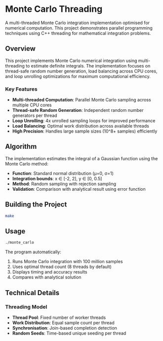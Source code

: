 # Monte Carlo Threading

A multi-threaded Monte Carlo integration implementation optimised for numerical computation. This project demonstrates parallel programming techniques using C++ threading for mathematical integration problems.

## Overview

This project implements Monte Carlo numerical integration using multi-threading to estimate definite integrals. The implementation focuses on thread-safe random number generation, load balancing across CPU cores, and loop unrolling optimizations for maximum computational efficiency.

### Key Features

- **Multi-threaded Computation**: Parallel Monte Carlo sampling across multiple CPU cores
- **Thread-safe Random Generation**: Independent random number generators per thread
- **Loop Unrolling**: 4x unrolled sampling loops for improved performance
- **Load Balancing**: Optimal work distribution across available threads
- **High Precision**: Handles large sample sizes (10^8+ samples) efficiently

## Algorithm

The implementation estimates the integral of a Gaussian function using the Monte Carlo method:
- **Function**: Standard normal distribution (μ=0, σ=1)
- **Integration bounds**: x ∈ [-2, 2], y ∈ [0, 0.5]
- **Method**: Random sampling with rejection sampling
- **Validation**: Comparison with analytical result using error function

## Building the Project

```bash
make
```

## Usage

```bash
./monte_carlo
```

The program automatically:
1. Runs Monte Carlo integration with 100 million samples
2. Uses optimal thread count (8 threads by default)
3. Displays timing and accuracy results
4. Compares with analytical solution

## Technical Details

### Threading Model
- **Thread Pool**: Fixed number of worker threads
- **Work Distribution**: Equal sample count per thread
- **Synchronisation**: Join-based completion detection
- **Random Seeds**: Time-based unique seeding per thread
